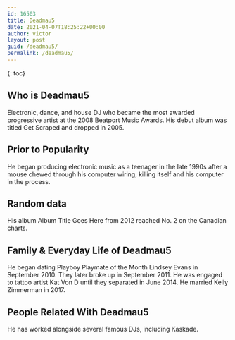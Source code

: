 ```yaml
---
id: 16503
title: Deadmau5
date: 2021-04-07T18:25:22+00:00
author: victor
layout: post
guid: /deadmau5/
permalink: /deadmau5/
---
```



{: toc}


## Who is Deadmau5



Electronic, dance, and house DJ who became the most awarded progressive artist at the 2008 Beatport Music Awards. His debut album was titled Get Scraped and dropped in 2005.

                
                
                
## Prior to Popularity



He began producing electronic music as a teenager in the late 1990s after a mouse chewed through his computer wiring, killing itself and his computer in the process.

                
                
                
## Random data



His album Album Title Goes Here from 2012 reached No. 2 on the Canadian charts.

                
                
                
## Family & Everyday Life of Deadmau5



He began dating Playboy Playmate of the Month Lindsey Evans in September 2010. They later broke up in September 2011. He was engaged to tattoo artist Kat Von D until they separated in June 2014. He married Kelly Zimmerman in 2017. 

                
                
                
## People Related With Deadmau5



He has worked alongside several famous DJs, including Kaskade.

                
              
            
          
          
          